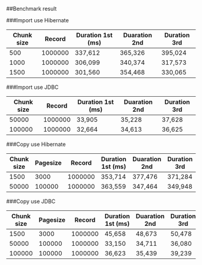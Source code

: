 ##Benchmark result

###Import use Hibernate

| Chunk size | Record | Duration 1st (ms) | Duaration 2nd | Duration 3rd |
| ------------- | ------------- |	------------- |	-------------	| ------------- |
| 500 | 1000000 |	337,612 | 365,326	| 395,024 |
| 1000 | 1000000 |	306,099 |	340,374 | 317,573 |
| 1500 | 1000000 |	301,560 |	354,468 | 330,065 |

###Import use JDBC

| Chunk size | Record | Duration 1st (ms) | Duaration 2nd | Duration 3rd |
| ------------- | ------------- |	------------- |	-------------	| ------------- |
| 50000 | 1000000 |	33,905 |	35,228	| 37,628 |
| 100000 | 1000000 |	32,664 |	34,613	| 36,625 |

###Copy use Hibernate

| Chunk size | Pagesize | Record | Duration 1st (ms) | Duaration 2nd | Duration 3rd |
| ------------- | ------------- |	------------- |	-------------	| ------------- | ------------- |
| 1500 | 3000 |	1000000 |	353,714	| 377,476 | 371,284 |
| 50000 | 100000 |	1000000 |	363,559	| 347,464 | 349,948 |

###Copy use JDBC

| Chunk size | Pagesize | Record | Duration 1st (ms) | Duaration 2nd | Duration 3rd |
| ------------- | ------------- |	------------- |	-------------	| ------------- | ------------- |
| 1500 | 3000 |	1000000 |	45,658	| 48,673 | 50,478 |
| 50000 | 100000 |	1000000 |	33,150 | 34,711 | 36,080 |
| 100000 | 100000 |	1000000 |	36,623 | 35,439 | 39,239 |

